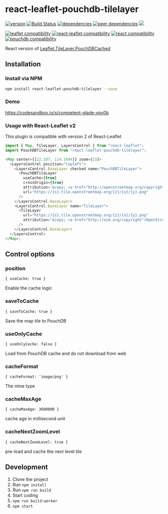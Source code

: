 # react-leaflet-pouchdb-tilelayer

[![version](https://img.shields.io/npm/v/react-leaflet-pouchdb-tilelayer.svg?style=plastic)](http://npm.im/react-leaflet-pouchdb-tilelayer)
[![Build Status](https://travis-ci.com/hermanho/react-leaflet-pouchdb-tilelayer.svg?branch=master)](https://travis-ci.com/hermanho/react-leaflet-pouchdb-tilelayer)
[![dependencies](https://img.shields.io/david/hermanho/react-leaflet-pouchdb-tilelayer.svg?style=plastic)](https://david-dm.org/hermanho/react-leaflet-pouchdb-tilelayer)
[![peer dependencies](https://img.shields.io/david/peer/hermanho/react-leaflet-pouchdb-tilelayer.svg?style=plastic)](https://david-dm.org/hermanho/react-leaflet-pouchdb-tilelayer?type=peer)
[![](https://data.jsdelivr.com/v1/package/npm/react-leaflet-pouchdb-tilelayer/badge)](https://www.jsdelivr.com/package/npm/react-leaflet-pouchdb-tilelayer)

[![leaflet compatibility](https://img.shields.io/npm/dependency-version/react-leaflet-pouchdb-tilelayer/peer/leaflet.svg?style=plastic)](https://github.com/hermanho/react-leaflet-pouchdb-tilelayer)
[![react-leaflet compatibility](https://img.shields.io/npm/dependency-version/react-leaflet-pouchdb-tilelayer/peer/react-leaflet.svg?style=plastic)](https://github.com/hermanho/react-leaflet-pouchdb-tilelayer)
[![react compatibility](https://img.shields.io/npm/dependency-version/react-leaflet-pouchdb-tilelayer/peer/react.svg?style=plastic)](https://github.com/hermanho/react-leaflet-pouchdb-tilelayer)
[![pouchdb compatibility](https://img.shields.io/npm/dependency-version/react-leaflet-pouchdb-tilelayer/peer/pouchdb.svg?style=plastic)](https://github.com/hermanho/react-leaflet-pouchdb-tilelayer)

React version of [Leaflet.TileLayer.PouchDBCached](https://github.com/MazeMap/Leaflet.TileLayer.PouchDBCached)

## Installation

### Install via NPM

```bash
npm install react-leaflet-pouchdb-tilelayer --save
```

### Demo

https://codesandbox.io/s/competent-glade-xpy0b

### Usage with React-Leaflet v2

This plugin is compatible with version 2 of React-Leaflet

```javascript
import { Map, TileLayer, LayersControl } from "react-leaflet";
import PouchDBTileLayer from "react-leaflet-pouchdb-tilelayer";

<Map center={[22.287, 114.1694]} zoom={15}>
  <LayersControl position="topleft">
    <LayersControl.BaseLayer checked name="PouchDBTileLayer">
      <PouchDBTileLayer
        useCache={true}
        crossOrigin={true}
        attribution='&copy; <a href="http://openstreetmap.org/copyright">OpenStreetMap</a> contributors'
        url="https://{s}.tile.openstreetmap.org/{z}/{x}/{y}.png"
      />
    </LayersControl.BaseLayer>
    <LayersControl.BaseLayer name="TileLayer">
      <TileLayer
        url="https://{s}.tile.openstreetmap.org/{z}/{x}/{y}.png"
        attribution='&copy; <a href="http://osm.org/copyright">OpenStreetMap</a> contributors'
      />
    </LayersControl.BaseLayer>
  </LayersControl>
</Map>;
```

## Control options

### position

`{ useCache: true }`

Enable the cache logic

### saveToCache

`{ saveToCache: true }`

Save the map tile to PouchDB

### useOnlyCache

`{ useOnlyCache: false }`

Load from PouchDB cache and do not download from web

### cacheFormat

`{ cacheFormat: 'image/png' }`

The mine type

### cacheMaxAge

`{ cacheMaxAge: 3600000 }`

cache age in millisecond unit

### cacheNextZoomLevel

`{ cacheNextZoomLevel: true }`

pre-load and cache the next level tile



## Development
1. Clone the project
2. Run ```npm install```
3. Run ```npm run build```
4. Start coding
5. ```npm run build:worker ```
6. ```npm start```
